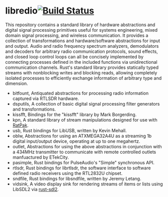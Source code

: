 # libredio[![Build Status](https://travis-ci.org/ade-ma/LibRedio.svg?branch=master)](https://travis-ci.org/ade-ma/LibRedio)

This repository contains a standard library of hardware abstractions and digital signal processing primitives useful for systems engineering, mixed domain signal processing, and wireless communication. It provides a collection of transformations and hardware/software abstractions for input and output. Audio and radio frequency spectrum analyzers, demodulators and decoders for arbitrary radio communication protocols, sound effects, and closed loop control loops can all be concisely implemented by connecting processes defined in the included functions via unidirectional communication channels. Rust's standard library provides statically typed streams with nonblocking writes and blocking reads, allowing completely isolated processes to efficiently exchange information of arbitrary type and dimension.

* bitfount, Antiquated abstractions for processing radio information captured via RTLSDR hardware.
* dsputils, A collection of basic digital signal processing filter generators and transformations.
* kissfft, Bindings for the "kissfft" library by Mark Borgerding.
* kpn, A standard library of stream manipulations designed for use with [RatPak](https://github.com/itdaniher/ratpak).
* usb, Rust bindings for LibUSB, written by Kevin Mehall.
* oblw, Abstractions for using an ATXMEGA32A4U as a streaming 1b digital input/output device, operating at up to one megahertz.
* outlet, Abstractions for using the above abstractions in conjunction with a 434MHz transmitter to communicate with remote controlled outlets manfuactured by ETekCity.
* pasimple, Rust bindings for PulseAudio's "Simple" synchronous API.
* rtlsdr, Rust bindings for librtlsdr, the software interface to software defined radio receivers using the RTL2832U chipset.
* sndfile, Rust bindings for libsndfile, written by Jeremy Letang.
* vidsink, A video display sink for rendering streams of items or lists using LibSDL2 via [rust-sdl2](https://github.com/AngryLawyer/rust-sdl2).
